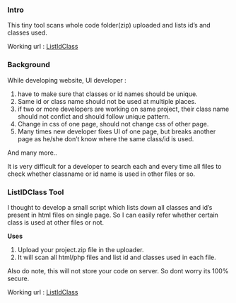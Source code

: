 ### Intro

This tiny tool scans whole code folder(zip) uploaded and lists id’s and
classes used.

Working url : [ListIdClass]

### Background

While developing website, UI developer :
 1. have to make sure that classes or id names should be unique.
 2. Same id or class name should not be used at multiple places.
 3. if two or more developers are working on same project, their class
name should not confict and should follow unique pattern.
 4. Change in css of one page, should not change css of other page.
 5. Many times new developer fixes UI of one page, but breaks another
page as he/she don’t know where the same class/id is used.
 
 And many more..

 It is very difficult for a developer to search each and every time all
files to check whether classname or id name is used in other files or
so.

### ListIDClass Tool

I thought to develop a small script which lists down all classes and
id’s present in html files on single page. So I can easily refer whether
certain class is used at other files or not. 

**Uses**

 1. Upload your
project.zip file in the uploader.
 2. It will scan all html/php files and list id and classes used in each
file.

 Also do note, this will not store your code on server. So dont worry
its 100% secure.

 Working url : [ListIdClass]

  [ListIdClass]: http://shahpranav.com/list-id-class/